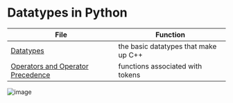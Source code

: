 # Datatypes in Python

| File | Function |
| ---- | -------- |
| [Datatypes]() | the basic datatypes that make up C++ |
| [Operators and Operator Precedence]() | functions associated with tokens |

![image](https://user-images.githubusercontent.com/70488531/128580039-54fed02e-2bf4-406e-bdcd-eb9701018dfe.png)

